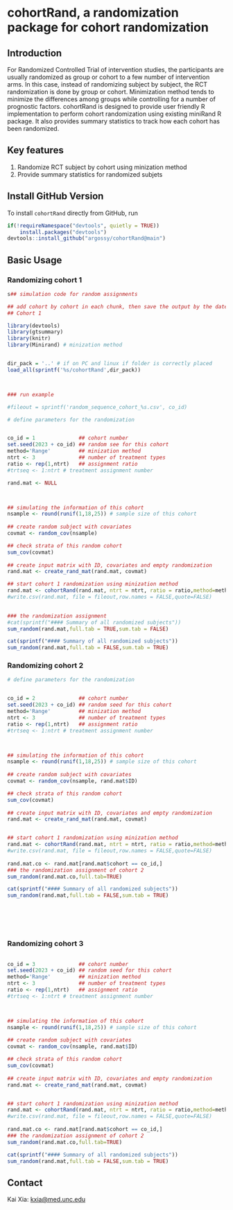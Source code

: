 # cohortRand, a randomization package for cohort randomization

## Introduction

For Randomized Controlled Trial of intervention studies, the participants are usually randomized as group or cohort to a few number of intervention arms. In this case, instead of randomizing subject by subject, the RCT randomization is done by group or cohort. Minimization method tends to minimize the differences among groups while controlling for a number of prognostic factors. cohortRand is designed to provide user friendly R implementation to perform cohort randomization using existing miniRand R package. It also provides summary statistics to track how each cohort has been randomized.


## Key features
1. Randomize RCT subject by cohort using minization method
2. Provide summary statistics for randomized subjets

## Install GitHub Version
To install `cohortRand` directly from GitHub, run

```r
if(!requireNamespace("devtools", quietly = TRUE))
    install.packages("devtools")
devtools::install_github("argossy/cohortRand@main")
```


## Basic Usage
### Randomizing cohort 1

```r
s## simulation code for random assignments

## add cohort by cohort in each chunk, then save the output by the date
## Cohort 1

library(devtools)
library(gtsummary)
library(knitr)
library(Minirand) # minization method


dir_pack = '..' # if on PC and linux if folder is correctly placed
load_all(sprintf('%s/cohortRand',dir_pack))



### run example

#fileout = sprintf('random_sequence_cohort_%s.csv', co_id)

# define parameters for the randomization


co_id = 1              ## cohort number
set.seed(2023 + co_id) ## random see for this cohort
method='Range'         ## minization method
ntrt <- 3              ## number of treatment types
ratio <- rep(1,ntrt)   ## assignment ratio
#trtseq <- 1:ntrt # treatment assignment number

rand.mat <- NULL



## simulating the information of this cohort
nsample <- round(runif(1,18,25)) # sample size of this cohort
  
## create random subject with covariates
covmat <- random_cov(nsample)

## check strata of this random cohort  
sum_cov(covmat)
  
## create input matrix with ID, covariates and empty randomization
rand.mat <- create_rand_mat(rand.mat, covmat)

## start cohort 1 randomization using minization method
rand.mat <- cohortRand(rand.mat, ntrt = ntrt, ratio = ratio,method=method)
#write.csv(rand.mat, file = fileout,row.names = FALSE,quote=FALSE)
  

### the randomization assignment
#cat(sprintf("#### Summary of all randomized subjects"))
sum_random(rand.mat,full.tab = TRUE,sum.tab = FALSE)

cat(sprintf("#### Summary of all randomized subjects"))
sum_random(rand.mat,full.tab = FALSE,sum.tab = TRUE)

```

### Randomizing cohort 2
```r
# define parameters for the randomization


co_id = 2              ## cohort number
set.seed(2023 + co_id) ## random seed for this cohort
method='Range'         ## minization method
ntrt <- 3              ## number of treatment types
ratio <- rep(1,ntrt)   ## assignment ratio
#trtseq <- 1:ntrt # treatment assignment number



## simulating the information of this cohort
nsample <- round(runif(1,18,25)) # sample size of this cohort
  
## create random subject with covariates
covmat <- random_cov(nsample, rand.mat$ID)

## check strata of this random cohort  
sum_cov(covmat)
  
## create input matrix with ID, covariates and empty randomization
rand.mat <- create_rand_mat(rand.mat, covmat)


## start cohort 1 randomization using minization method
rand.mat <- cohortRand(rand.mat, ntrt = ntrt, ratio = ratio,method=method)
#write.csv(rand.mat, file = fileout,row.names = FALSE,quote=FALSE)
  
rand.mat.co <- rand.mat[rand.mat$cohort == co_id,]
### the randomization assignment of cohort 2
sum_random(rand.mat.co,full.tab=TRUE)

cat(sprintf("#### Summary of all randomized subjects"))
sum_random(rand.mat,full.tab = FALSE,sum.tab = TRUE)







```

### Randomizing cohort 3



```r

co_id = 3              ## cohort number
set.seed(2023 + co_id) ## random seed for this cohort
method='Range'         ## minization method
ntrt <- 3              ## number of treatment types
ratio <- rep(1,ntrt)   ## assignment ratio
#trtseq <- 1:ntrt # treatment assignment number



## simulating the information of this cohort
nsample <- round(runif(1,18,25)) # sample size of this cohort
  
## create random subject with covariates
covmat <- random_cov(nsample, rand.mat$ID)

## check strata of this random cohort  
sum_cov(covmat)
  
## create input matrix with ID, covariates and empty randomization
rand.mat <- create_rand_mat(rand.mat, covmat)


## start cohort 1 randomization using minization method
rand.mat <- cohortRand(rand.mat, ntrt = ntrt, ratio = ratio,method=method)
#write.csv(rand.mat, file = fileout,row.names = FALSE,quote=FALSE)
  
rand.mat.co <- rand.mat[rand.mat$cohort == co_id,]
### the randomization assignment of cohort 2
sum_random(rand.mat.co,full.tab=TRUE)

cat(sprintf("#### Summary of all randomized subjects"))
sum_random(rand.mat,full.tab = FALSE,sum.tab = TRUE)


```







## Contact
Kai Xia: kxia@med.unc.edu


